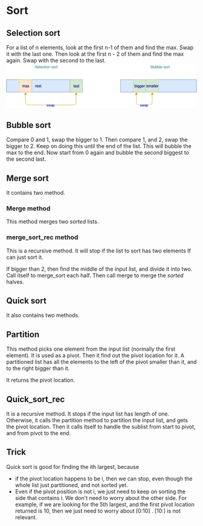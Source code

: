 # Sort

## Selection sort
For a list of n elements, look at the first n-1 of them and find the 
max. Swap it with the last one.
Then look at the first n - 2 of them and find the max again. Swap with the 
second to the last.
![Sort](images/sort.png)
## Bubble sort
Compare 0 and 1, swap the bigger to 1. Then compare 1, and 2, swap the bigger
to 2. Keep on doing this until the end of the list. This will bubble 
the max to the end.
Now start from 0 again and bubble the second biggest to the second
last.

## Merge sort

It contains two method. 
### Merge method
This method merges two _sorted_ lists.

### merge_sort_rec method
This is a recursive method. It will stop if the list to sort has two elements
If can just sort it.

If bigger than 2, then find the middle of the input list, and 
divide it into two.
Call itself to merge_sort each half.
Then call merge to merge the _sorted_ halves.

## Quick sort
It also contains two methods.

## Partition
This method picks one element from the input list (normally the first element).
It is used as a pivot. Then it find out the pivot location for it.
A partitioned list has all the elements to the left of the pivot 
smaller than it, and to the right bigger than it.

It returns the pivot location.

## Quick_sort_rec
It is a recursive method. It stops if the input list has length of
one. 
Otherwise, it calls the partition method to partition the input
list, and gets the pivot location.
Then it calls itself to handle the sublist from start to pivot, and from
pivot to the end.

## Trick
Quick sort is good for finding the ith largest, because
* if the pivot location happens to be i, then we can stop, even though
the whole list just partitioned, and not sorted yet.
* Even if the pivot position is not i, we just need to keep on
sorting the side that contains i. We don't need to worry about the 
other side. For example, if we are looking for the 5th largest, and
the first pivot location returned is 10, then we just need to worry about [0:10]
. [10:] is not relevant.